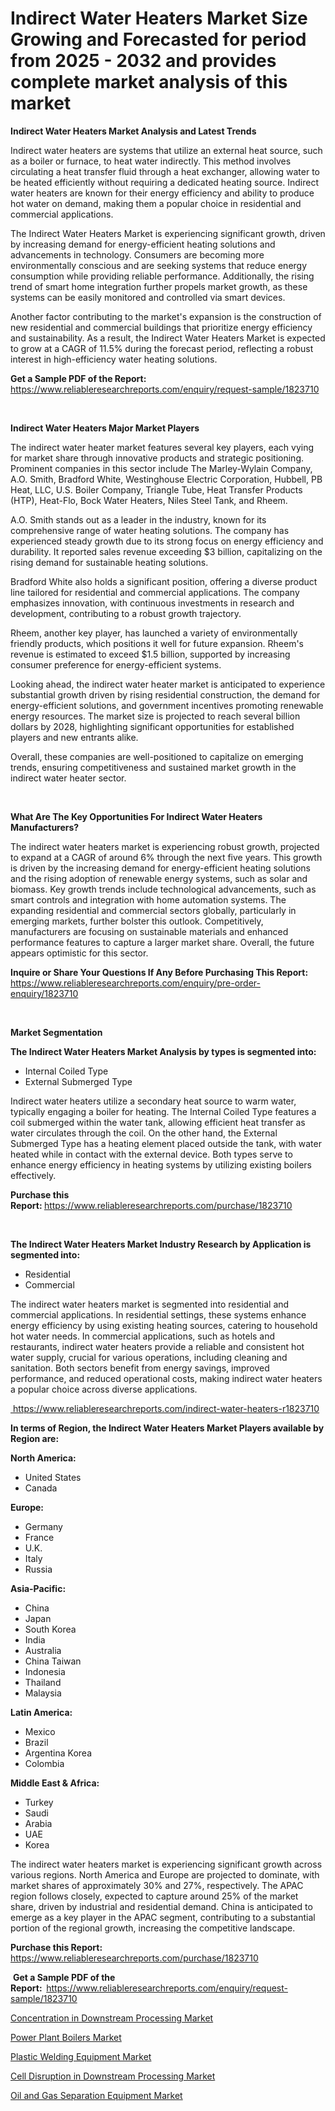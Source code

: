 <p><h1>Indirect Water Heaters Market Size Growing and Forecasted for period from 2025 - 2032 and provides complete market analysis of this market</h1></p><p><strong>Indirect Water Heaters Market Analysis and Latest Trends</strong></p>
<p><p>Indirect water heaters are systems that utilize an external heat source, such as a boiler or furnace, to heat water indirectly. This method involves circulating a heat transfer fluid through a heat exchanger, allowing water to be heated efficiently without requiring a dedicated heating source. Indirect water heaters are known for their energy efficiency and ability to produce hot water on demand, making them a popular choice in residential and commercial applications.</p><p>The Indirect Water Heaters Market is experiencing significant growth, driven by increasing demand for energy-efficient heating solutions and advancements in technology. Consumers are becoming more environmentally conscious and are seeking systems that reduce energy consumption while providing reliable performance. Additionally, the rising trend of smart home integration further propels market growth, as these systems can be easily monitored and controlled via smart devices.</p><p>Another factor contributing to the market's expansion is the construction of new residential and commercial buildings that prioritize energy efficiency and sustainability. As a result, the Indirect Water Heaters Market is expected to grow at a CAGR of 11.5% during the forecast period, reflecting a robust interest in high-efficiency water heating solutions.</p></p>
<p><strong>Get a Sample PDF of the Report:&nbsp;</strong> <a href="https://www.reliableresearchreports.com/enquiry/request-sample/1823710?utm_campaign=11&utm_medium=2&utm_source=Github&utm_content=ia&utm_term=08042025&utm_id=indirect-water-heaters">https://www.reliableresearchreports.com/enquiry/request-sample/1823710</a></p>
<p>&nbsp;</p>
<p><strong>Indirect Water Heaters Major Market Players</strong></p>
<p><p>The indirect water heater market features several key players, each vying for market share through innovative products and strategic positioning. Prominent companies in this sector include The Marley-Wylain Company, A.O. Smith, Bradford White, Westinghouse Electric Corporation, Hubbell, PB Heat, LLC, U.S. Boiler Company, Triangle Tube, Heat Transfer Products (HTP), Heat-Flo, Bock Water Heaters, Niles Steel Tank, and Rheem.</p><p>A.O. Smith stands out as a leader in the industry, known for its comprehensive range of water heating solutions. The company has experienced steady growth due to its strong focus on energy efficiency and durability. It reported sales revenue exceeding $3 billion, capitalizing on the rising demand for sustainable heating solutions.</p><p>Bradford White also holds a significant position, offering a diverse product line tailored for residential and commercial applications. The company emphasizes innovation, with continuous investments in research and development, contributing to a robust growth trajectory.</p><p>Rheem, another key player, has launched a variety of environmentally friendly products, which positions it well for future expansion. Rheem's revenue is estimated to exceed $1.5 billion, supported by increasing consumer preference for energy-efficient systems.</p><p>Looking ahead, the indirect water heater market is anticipated to experience substantial growth driven by rising residential construction, the demand for energy-efficient solutions, and government incentives promoting renewable energy resources. The market size is projected to reach several billion dollars by 2028, highlighting significant opportunities for established players and new entrants alike.</p><p>Overall, these companies are well-positioned to capitalize on emerging trends, ensuring competitiveness and sustained market growth in the indirect water heater sector.</p></p>
<p>&nbsp;</p>
<p><strong>What Are The Key Opportunities For Indirect Water Heaters Manufacturers?</strong></p>
<p><p>The indirect water heaters market is experiencing robust growth, projected to expand at a CAGR of around 6% through the next five years. This growth is driven by the increasing demand for energy-efficient heating solutions and the rising adoption of renewable energy systems, such as solar and biomass. Key growth trends include technological advancements, such as smart controls and integration with home automation systems. The expanding residential and commercial sectors globally, particularly in emerging markets, further bolster this outlook. Competitively, manufacturers are focusing on sustainable materials and enhanced performance features to capture a larger market share. Overall, the future appears optimistic for this sector.</p></p>
<p><strong>Inquire or Share Your Questions If Any Before Purchasing This Report:</strong> <a href="https://www.reliableresearchreports.com/enquiry/pre-order-enquiry/1823710?utm_campaign=11&utm_medium=2&utm_source=Github&utm_content=ia&utm_term=08042025&utm_id=indirect-water-heaters">https://www.reliableresearchreports.com/enquiry/pre-order-enquiry/1823710</a></p>
<p>&nbsp;</p>
<p><strong>Market Segmentation</strong></p>
<p><strong>The Indirect Water Heaters Market Analysis by types is segmented into:</strong></p>
<p><ul><li>Internal Coiled Type</li><li>External Submerged Type</li></ul></p>
<p><p>Indirect water heaters utilize a secondary heat source to warm water, typically engaging a boiler for heating. The Internal Coiled Type features a coil submerged within the water tank, allowing efficient heat transfer as water circulates through the coil. On the other hand, the External Submerged Type has a heating element placed outside the tank, with water heated while in contact with the external device. Both types serve to enhance energy efficiency in heating systems by utilizing existing boilers effectively.</p></p>
<p><strong>Purchase this Report:&nbsp;</strong><a href="https://www.reliableresearchreports.com/purchase/1823710?utm_campaign=11&utm_medium=2&utm_source=Github&utm_content=ia&utm_term=08042025&utm_id=indirect-water-heaters">https://www.reliableresearchreports.com/purchase/1823710</a></p>
<p>&nbsp;</p>
<p><strong>The Indirect Water Heaters Market Industry Research by Application is segmented into:</strong></p>
<p><ul><li>Residential</li><li>Commercial</li></ul></p>
<p><p>The indirect water heaters market is segmented into residential and commercial applications. In residential settings, these systems enhance energy efficiency by using existing heating sources, catering to household hot water needs. In commercial applications, such as hotels and restaurants, indirect water heaters provide a reliable and consistent hot water supply, crucial for various operations, including cleaning and sanitation. Both sectors benefit from energy savings, improved performance, and reduced operational costs, making indirect water heaters a popular choice across diverse applications.</p></p>
<p><a href="https://www.reliableresearchreports.com/indirect-water-heaters-r1823710?utm_campaign=11&utm_medium=2&utm_source=Github&utm_content=ia&utm_term=08042025&utm_id=indirect-water-heaters">&nbsp;https://www.reliableresearchreports.com/indirect-water-heaters-r1823710</a></p>
<p><strong>In terms of Region, the Indirect Water Heaters Market Players available by Region are:</strong></p>
<p>
    <p> <strong> North America: </strong>
        <ul>
            <li>United States</li>
            <li>Canada</li>
        </ul>
        </p> 
    <p> <strong> Europe: </strong>
        <ul>
            <li>Germany</li>
            <li>France</li>
            <li>U.K.</li>
            <li>Italy</li>
            <li>Russia</li>
        </ul>
        </p> 
    <p> <strong> Asia-Pacific: </strong>
        <ul>
            <li>China</li>
            <li>Japan</li>
            <li>South Korea</li>
            <li>India</li>
            <li>Australia</li>
            <li>China Taiwan</li>
            <li>Indonesia</li>
            <li>Thailand</li>
            <li>Malaysia</li>
        </ul>
        </p> 
    <p> <strong> Latin America: </strong>
        <ul>
            <li>Mexico</li>
            <li>Brazil</li>
            <li>Argentina Korea</li>
            <li>Colombia</li>
        </ul>
        </p> 
    <p> <strong> Middle East & Africa: </strong>
        <ul>
            <li>Turkey</li>
            <li>Saudi</li>
            <li>Arabia</li>
            <li>UAE</li>
            <li>Korea</li>
        </ul>
    </p>
    </p>
<p><p>The indirect water heaters market is experiencing significant growth across various regions. North America and Europe are projected to dominate, with market shares of approximately 30% and 27%, respectively. The APAC region follows closely, expected to capture around 25% of the market share, driven by industrial and residential demand. China is anticipated to emerge as a key player in the APAC segment, contributing to a substantial portion of the regional growth, increasing the competitive landscape.</p></p>
<p><strong>Purchase this Report: </strong><a href="https://www.reliableresearchreports.com/purchase/1823710?utm_campaign=11&utm_medium=2&utm_source=Github&utm_content=ia&utm_term=08042025&utm_id=indirect-water-heaters">https://www.reliableresearchreports.com/purchase/1823710</a></p>
<p>&nbsp;<strong>Get a Sample PDF of the Report:&nbsp;&nbsp;</strong><a href="https://www.reliableresearchreports.com/enquiry/request-sample/1823710?utm_campaign=11&utm_medium=2&utm_source=Github&utm_content=ia&utm_term=08042025&utm_id=indirect-water-heaters">https://www.reliableresearchreports.com/enquiry/request-sample/1823710</a></p>
<p><strong></strong></p>
<p><p><a href="https://github.com/abbasgwiltke/Market-Research-Report-List-1/blob/main/concentration-in-downstream-processing-market.md?utm_campaign=11&utm_medium=2&utm_source=Github&utm_content=ia&utm_term=08042025&utm_id=indirect-water-heaters">Concentration in Downstream Processing Market</a></p><p><a href="https://github.com/sanokdagada01/Market-Research-Report-List-1/blob/main/power-plant-boilers-market.md?utm_campaign=11&utm_medium=2&utm_source=Github&utm_content=ia&utm_term=08042025&utm_id=indirect-water-heaters">Power Plant Boilers Market</a></p><p><a href="https://github.com/zappasuccofz/Market-Research-Report-List-1/blob/main/plastic-welding-equipment-market.md?utm_campaign=11&utm_medium=2&utm_source=Github&utm_content=ia&utm_term=08042025&utm_id=indirect-water-heaters">Plastic Welding Equipment Market</a></p><p><a href="https://github.com/tauchzuazoli/Market-Research-Report-List-1/blob/main/cell-disruption-in-downstream-processing-market.md?utm_campaign=11&utm_medium=2&utm_source=Github&utm_content=ia&utm_term=08042025&utm_id=indirect-water-heaters">Cell Disruption in Downstream Processing Market</a></p><p><a href="https://github.com/lamlebienz7j/Market-Research-Report-List-1/blob/main/oil-and-gas-separation-equipment-market.md?utm_campaign=11&utm_medium=2&utm_source=Github&utm_content=ia&utm_term=08042025&utm_id=indirect-water-heaters">Oil and Gas Separation Equipment Market</a></p></p>